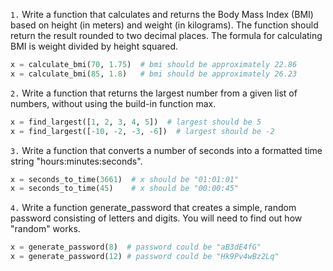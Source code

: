 `1.` Write a function that calculates and returns the Body Mass Index (BMI) based on height (in meters) and weight (in kilograms). The function should return the result rounded to two decimal places. The formula for calculating BMI is weight divided by height squared.
```py
x = calculate_bmi(70, 1.75)  # bmi should be approximately 22.86
x = calculate_bmi(85, 1.8)   # bmi should be approximately 26.23
```

`2.` Write a function that returns the largest number from a given list of numbers, without using the build-in function max.
```py
x = find_largest([1, 2, 3, 4, 5])  # largest should be 5
x = find_largest([-10, -2, -3, -6])  # largest should be -2
```

`3.` Write a function that converts a number of seconds into a formatted time string "hours:minutes:seconds".
```py
x = seconds_to_time(3661)  # x should be "01:01:01"
x = seconds_to_time(45)    # x should be "00:00:45"
```

`4.` Write a function generate_password that creates a simple, random password consisting of letters and digits. You will need to find out how "random" works.
```py
x = generate_password(8)  # password could be "aB3dE4fG"
x = generate_password(12) # password could be "Hk9Pv4wBz2Lq"
```

